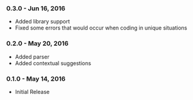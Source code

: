 ### 0.3.0 - Jun 16, 2016
* Added library support
* Fixed some errors that would occur when coding in unique situations

### 0.2.0 - May 20, 2016
* Added parser
* Added contextual suggestions

### 0.1.0 - May 14, 2016
* Initial Release
